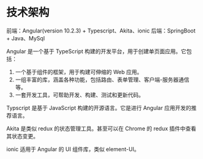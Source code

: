 # 技术架构

前端：Angular(version 10.2.3) + Typescript、Akita、ionic
后端：SpringBoot + Java、MySql

Angular 是一个基于 TypeScript 构建的开发平台，用于创建单页面应用。它包括：

1. 一个基于组件的框架，用于构建可伸缩的 Web 应用。
2. 一组丰富的库，涵盖各种功能，包括路由、表单管理、客户端-服务器通信等。
3. 一套开发工具，可帮助开发、构建、测试和更新代码。

Typscript 是基于 JavaScript 构建的开源语言。它是进行 Angular 应用开发的推荐语言。

Akita 是类似 redux 的状态管理工具。甚至可以在 Chrome 的 redux 插件中查看其状态变更。

ionic 适用于 Angular 的 UI 组件库，类似 element-UI。
